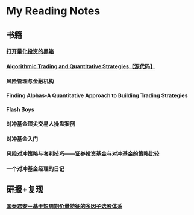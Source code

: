 # My Reading Notes
## 书籍
#### [打开量化投资的黑箱](https://note.youdao.com/s/KWVhvv6M)
#### [Algorithmic Trading and Quantitative Strategies](https://note.youdao.com/s/E5TySBJg)[【源代码】](https://github.com/NehrenD/algo_trading_and_quant_strategies)
#### 风险管理与金融机构
#### Finding Alphas-A Quantitative Approach to Building Trading Strategies
#### Flash Boys
#### 对冲基金顶尖交易人操盘案例
#### 对冲基金入门
#### 风险对冲策略与套利技巧——证券投资基金与对冲基金的策略比较
#### 一个对冲基金经理的日记

## 研报+复现
#### [国泰君安－基于短周期价量特征的多因子选股体系](https://github.com/SelenaMa9812/Guotai-Junan-191-Alpha)
